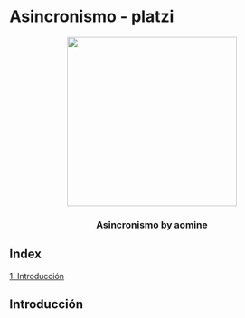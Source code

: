 # Asincronismo - platzi

<div align="center">
  <img src="https://upload.wikimedia.org/wikipedia/commons/thumb/9/99/Unofficial_JavaScript_logo_2.svg/480px-Unofficial_JavaScript_logo_2.png" height="300"/>
  <h3>Asincronismo by aomine</h3>
</div>

## Index

[1. Introducción](#introducción)

## Introducción